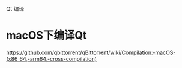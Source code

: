 Qt 编译

# macOS下编译Qt
https://github.com/qbittorrent/qBittorrent/wiki/Compilation:-macOS-(x86_64,-arm64,-cross-compilation)